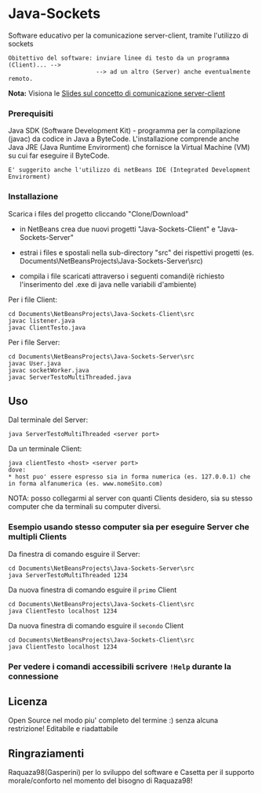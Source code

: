 
# Java-Sockets
Software educativo per la comunicazione server-client, tramite l'utilizzo di sockets 
```
Obitettivo del software: inviare linee di testo da un programma (Client)... -->
                         --> ad un altro (Server) anche eventualmente remoto.
```
**Nota:** Visiona le [Slides sul concetto di comunicazione server-client](https://docs.google.com/presentation/d/19vhath-GbtUO7ofpukJE4Opi16aTfrnurJ2lUizB0iE/edit?usp=sharing)

### Prerequisiti
Java SDK (Software Development Kit) - programma per la compilazione (javac) da codice in Java a ByteCode. L'installazione comprende anche Java JRE (Java Runtime Envirorment) che fornisce la Virtual Machine (VM) su cui far eseguire il ByteCode.
```
E' suggerito anche l'utilizzo di netBeans IDE (Integrated Development Envirorment)
```

### Installazione
Scarica i files del progetto cliccando "Clone/Download"
* in NetBeans crea due nuovi progetti "Java-Sockets-Client" e "Java-Sockets-Server"

* estrai i files e spostali nella sub-directory "src" dei rispettivi progetti (es. Documents\NetBeansProjects\Java-Sockets-Server\src)

* compila i file scaricati attraverso i seguenti comandi(è richiesto l'inserimento del .exe di java nelle variabili d'ambiente)

Per i file Client:

```
cd Documents\NetBeansProjects\Java-Sockets-Client\src
javac listener.java
javac ClientTesto.java
```

Per i file Server:

```
cd Documents\NetBeansProjects\Java-Sockets-Server\src
javac User.java
javac socketWorker.java
javac ServerTestoMultiThreaded.java
```

## Uso
Dal terminale del Server:
```
java ServerTestoMultiThreaded <server port>
```
Da un terminale Client:
```
java clientTesto <host> <server port>
dove:
* host puo' essere espresso sia in forma numerica (es. 127.0.0.1) che in forma alfanumerica (es. www.nomeSito.com)
```
NOTA: posso collegarmi al server con quanti Clients desidero, sia su stesso computer che da terminali su computer diversi.

### Esempio usando stesso computer sia per eseguire Server che multipli Clients

Da finestra di comando esguire il Server:
```
cd Documents\NetBeansProjects\Java-Sockets-Server\src
java ServerTestoMultiThreaded 1234
```
Da nuova finestra di comando esguire il ```primo``` Client
```
cd Documents\NetBeansProjects\Java-Sockets-Client\src
java ClientTesto localhost 1234
```
Da nuova finestra di comando esguire il ```secondo``` Client
```
cd Documents\NetBeansProjects\Java-Sockets-Client\src
java ClientTesto localhost 1234
```

### Per vedere i comandi accessibili scrivere ```!Help``` durante la connessione

## Licenza
Open Source nel modo piu' completo del termine :) senza alcuna restrizione! Editabile e riadattabile

## Ringraziamenti
Raquaza98(Gasperini) per lo sviluppo del software e Casetta per il supporto morale/conforto nel momento del bisogno di Raquaza98! 
